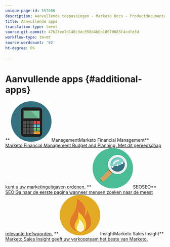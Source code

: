 ```yaml
---
unique-page-id: 557086
description: Aanvullende toepassingen - Marketo Docs - Productdocumentatie
title: Aanvullende apps
translation-type: tm+mt
source-git-commit: 47b2fee7d146c3dc558d4bbb10070683f4cdfd3d
workflow-type: tm+mt
source-wordcount: '82'
ht-degree: 0%

---
```



# Aanvullende apps {#additional-apps}

** ![Marketo Financial](assets/office-09.png)ManagementMarketo Financial Management** [Marketo Financial Management Budget and Planning. Met dit gereedschap kunt u uw marketinguitgaven ordenen.](https://docs.marketo.com/display/DOCS/Marketo+Financial+Management)     ** ![](assets/seo-15.png)SEOSEO** [SEO Ga naar de eerste pagina wanneer mensen zoeken naar de meest relevante trefwoorden.](https://docs.marketo.com/display/DOCS/SEO)     ** ![Marketo Sales](assets/alerts-10.png)InsightMarketo Sales Insight** [Marketo Sales Insight geeft uw verkoopteam het beste van Marketo.](https://docs.marketo.com/display/DOCS/Marketo+Sales+Insight)